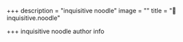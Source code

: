 +++
description = "inquisitive noodle"
image = ""
title = "🍜 inquisitive.noodle"

+++
inquisitive noodle author info